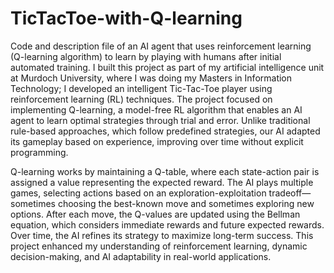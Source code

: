 # TicTacToe-with-Q-learning
Code and description file of an AI agent that uses reinforcement learning (Q-learning algorithm) to learn by playing with humans after initial automated training.
I built this project as part of my artificial intelligence unit at Murdoch University, where I was doing my Masters in Information Technology; I developed an intelligent Tic-Tac-Toe player using reinforcement learning (RL) techniques. The project focused on implementing Q-learning, a model-free RL algorithm that enables an AI agent to learn optimal strategies through trial and error. Unlike traditional rule-based approaches, which follow predefined strategies, our AI adapted its gameplay based on experience, improving over time without explicit programming.

Q-learning works by maintaining a Q-table, where each state-action pair is assigned a value representing the expected reward. The AI plays multiple games, selecting actions based on an exploration-exploitation tradeoff—sometimes choosing the best-known move and sometimes exploring new options. After each move, the Q-values are updated using the Bellman equation, which considers immediate rewards and future expected rewards. Over time, the AI refines its strategy to maximize long-term success. This project enhanced my understanding of reinforcement learning, dynamic decision-making, and AI adaptability in real-world applications.
